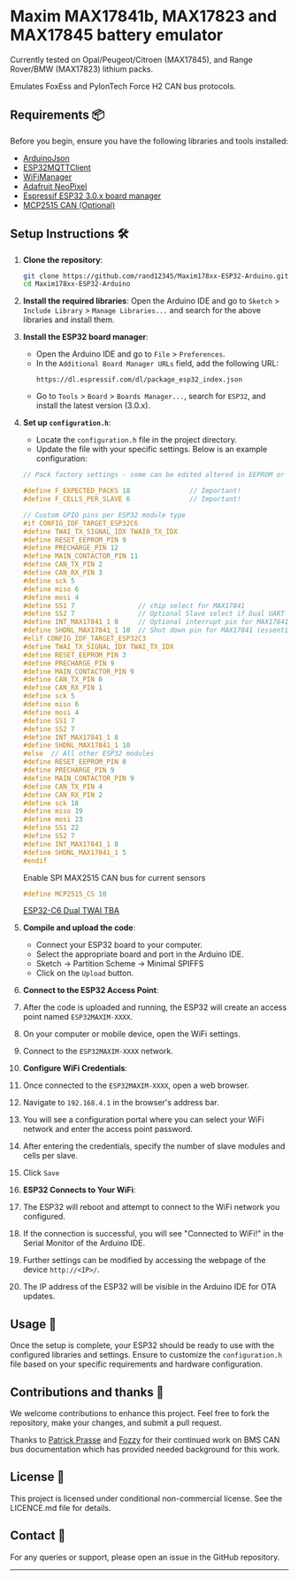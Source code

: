 # Maxim MAX17841b, MAX17823 and MAX17845 battery emulator

Currently tested on Opal/Peugeot/Citroen (MAX17845), and Range Rover/BMW (MAX17823) lithium packs.

Emulates FoxEss and PylonTech Force H2 CAN bus protocols.

## Requirements 📦

Before you begin, ensure you have the following libraries and tools installed:

- [ArduinoJson](https://github.com/bblanchon/ArduinoJson)
- [ESP32MQTTClient](https://github.com/cyijun/ESP32MQTTClient)
- [WiFiManager](https://github.com/tzapu/WiFiManager)
- [Adafruit NeoPixel](https://github.com/adafruit/Adafruit_NeoPixel/)
- [Espressif ESP32 3.0.x board manager](https://dl.espressif.com/dl/package_esp32_index.json)
- [MCP2515 CAN \(Optional\)](https://github.com/autowp/arduino-mcp2515/)

## Setup Instructions 🛠️

1. **Clone the repository**:
    ```bash
    git clone https://github.com/rand12345/Maxim178xx-ESP32-Arduino.git
    cd Maxim178xx-ESP32-Arduino
    ```

2. **Install the required libraries**:
    Open the Arduino IDE and go to `Sketch` > `Include Library` > `Manage Libraries...` and search for the above libraries and install them.

3. **Install the ESP32 board manager**:
    - Open the Arduino IDE and go to `File` > `Preferences`.
    - In the `Additional Board Manager URLs` field, add the following URL:
      ```
      https://dl.espressif.com/dl/package_esp32_index.json
      ```
    - Go to `Tools` > `Board` > `Boards Manager...`, search for `ESP32`, and install the latest version (3.0.x).

4. **Set up `configuration.h`**:
    - Locate the `configuration.h` file in the project directory.
    - Update the file with your specific settings. Below is an example configuration:

    ```c
    // Pack factory settings - some can be edited altered in EEPROM or WIFI menu

    #define F_EXPECTED_PACKS 18               // Important!
    #define F_CELLS_PER_SLAVE 6               // Important!

    // Custom GPIO pins per ESP32 module type
    #if CONFIG_IDF_TARGET_ESP32C6
    #define TWAI_TX_SIGNAL_IDX TWAI0_TX_IDX
    #define RESET_EEPROM_PIN 9
    #define PRECHARGE_PIN 12
    #define MAIN_CONTACTOR_PIN 11
    #define CAN_TX_PIN 2
    #define CAN_RX_PIN 3
    #define sck 5
    #define miso 6
    #define mosi 4
    #define SS1 7                // chip select for MAX17841
    #define SS2 7                // Optional Slave select if Dual UART is used
    #define INT_MAX17841_1 8     // Optional interrupt pin for MAX17841 (unused)
    #define SHDNL_MAX17841_1 10  // Shut down pin for MAX17841 (essential)
    #elif CONFIG_IDF_TARGET_ESP32C3
    #define TWAI_TX_SIGNAL_IDX TWAI_TX_IDX
    #define RESET_EEPROM_PIN 3
    #define PRECHARGE_PIN 9
    #define MAIN_CONTACTOR_PIN 9
    #define CAN_TX_PIN 0
    #define CAN_RX_PIN 1
    #define sck 5
    #define miso 6
    #define mosi 4
    #define SS1 7
    #define SS2 7
    #define INT_MAX17841_1 8
    #define SHDNL_MAX17841_1 10
    #else  // All other ESP32 modules
    #define RESET_EEPROM_PIN 0
    #define PRECHARGE_PIN 9
    #define MAIN_CONTACTOR_PIN 9
    #define CAN_TX_PIN 4
    #define CAN_RX_PIN 2
    #define sck 18
    #define miso 19
    #define mosi 23
    #define SS1 22
    #define SS2 7
    #define INT_MAX17841_1 8
    #define SHDNL_MAX17841_1 5
    #endif
    ```

    Enable SPI MAX2515 CAN bus for current sensors

    ```c
    #define MCP2515_CS 10
    ```

    [ESP32-C6 Dual TWAI TBA](https://github.com/espressif/arduino-esp32/discussions/10107)

5. **Compile and upload the code**:
    - Connect your ESP32 board to your computer.
    - Select the appropriate board and port in the Arduino IDE.
    - Sketch -> Partition Scheme -> Minimal SPIFFS
    - Click on the `Upload` button.

6. **Connect to the ESP32 Access Point**:

1. After the code is uploaded and running, the ESP32 will create an access point named `ESP32MAXIM-XXXX`.
2. On your computer or mobile device, open the WiFi settings.
3. Connect to the `ESP32MAXIM-XXXX` network.

7. **Configure WiFi Credentials**:

1. Once connected to the `ESP32MAXIM-XXXX`, open a web browser.
2. Navigate to `192.168.4.1` in the browser's address bar.
3. You will see a configuration portal where you can select your WiFi network and enter the access point password.
4. After entering the credentials, specify the number of slave modules and cells per slave.
5. Click `Save`

8. **ESP32 Connects to Your WiFi**:

1. The ESP32 will reboot and attempt to connect to the WiFi network you configured.
2. If the connection is successful, you will see "Connected to WiFi!" in the Serial Monitor of the Arduino IDE.
3. Further settings can be modified by accessing the webpage of the device `http://<IP>/`.
4. The IP address of the ESP32 will be visible in the Arduino IDE for OTA updates.

## Usage 🚀

Once the setup is complete, your ESP32 should be ready to use with the configured libraries and settings. Ensure to customize the `configuration.h` file based on your specific requirements and hardware configuration.

## Contributions and thanks 🤝

We welcome contributions to enhance this project. Feel free to fork the repository, make your changes, and submit a pull request.

Thanks to [Patrick Prasse](https://github.com/stuartpittaway/diyBMSv4ESP32) and [Fozzy](https://github.com/FozzieUK/FoxESS-Canbus-Protocol) for their continued work on BMS CAN bus documentation which has provided needed background for this work.

## License 📜

This project is licensed under conditional non-commercial license. See the LICENCE.md file for details.

## Contact 📧

For any queries or support, please open an issue in the GitHub repository.

---

